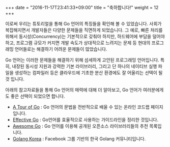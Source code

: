 +++
date = "2016-11-17T23:41:33+09:00"
title = "축하합니다!"
weight = 12
+++

이로써 우리는 튜토리얼을 통해 Go 언어의 특징들을 확인해 볼 수 있었습니다. 사회가 복잡해지면서 개발자들은 다양한 문제들을 직면하게 되었습니다. 그 예로, 빠른 처리를 위해서 동시성(Concurrency)는 기본적으로 갖춰야 하지만, 하드웨어에 부담을 덜어야하고, 프로그램 규모가 커지면 개발 속도가 상대적으로 느려지는 문제 등 현대의 프로그래밍 언어들로는 해결하기 어려운 문제들이 많았습니다.

Go 언어는 이러한 문제들을 해결하기 위해 섬세하게 고안된 프로그래밍 언어입니다. 특히, 내장된 동시성 지원과 강력한 기본 라이브러리, 그리고 단 하나의 네이티브 실행 파일을 생성하는 컴파일러 등은 클라우드에 기초한 분산 환경에도 잘 어울리는 선택이 될 것 입니다.

아래의 참고자료들을 통해 Go 언어의 매력에 대해 더 알아보고, Go 언어가 여러분에게도 좋은 선택이 되었으면 합니다.

* [A Tour of Go](https://tour.golang.org) : Go 언어의 문법을 전반적으로 배울 수 있는 온라인 코드랩 페이지입니다.
* [Effective Go](https://golang.org/doc/effective_go.html) : Go언어를 효율적으로 사용하는 가이드라인을 정리한 것입니다.
* [Awesome Go](http://awesome-go.com/) : Go 언어를 이용해 공개된 오픈소스 라이브러리들의 추천 목록입니다.
* [Golang Korea](https://www.facebook.com/groups/golangko/) : Facebook 그룹 기반의 한국 Golang 커뮤니티입니다.
